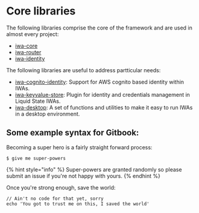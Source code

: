 # Core libraries

The following libraries comprise the core of the framework and are used in almost every project:

* [iwa-core](iwa-core.md)
* [iwa-router](iwa-router.md)
* [iwa-identity](iwa-identity-1.md)

The following libraries are useful to address partticular needs:

* [iwa-cognito-identity](iwa-cognito-identity.md): Support for AWS cognito based identity within IWAs.
* [iwa-keyvalue-store](iwa-identity-1.md): Plugin for identity and credentials management in Liquid State IWAs.
* [iwa-desktop](iwa-desktop.md): A set of functions and utilities to make it easy to run IWAs in a desktop environment.

## Some example syntax for Gitbook:

Becoming a super hero is a fairly straight forward process:

```text
$ give me super-powers
```

{% hint style="info" %}
Super-powers are granted randomly so please submit an issue if you're not happy with yours.
{% endhint %}

Once you're strong enough, save the world:

```text
// Ain't no code for that yet, sorry
echo 'You got to trust me on this, I saved the world'
```


